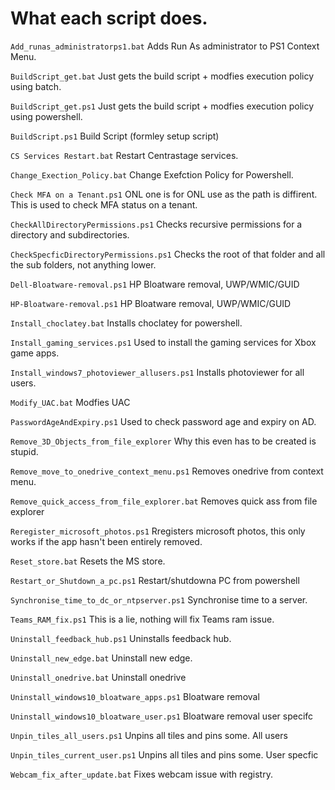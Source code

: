 # What each script does.

`Add_runas_administratorps1.bat` Adds Run As administrator to  PS1 Context Menu.

`BuildScript_get.bat` Just gets the build script + modfies execution policy using batch.

`BuildScript_get.ps1` Just gets the build script + modfies execution policy using powershell.

`BuildScript.ps1` Build Script (formley setup script)

`CS Services Restart.bat` Restart Centrastage services.

`Change_Exection_Policy.bat` Change Exefction Policy for Powershell.

`Check MFA on a Tenant.ps1` ONL one is for ONL use as the path is diffirent. This is used to check MFA status on a tenant. 

`CheckAllDirectoryPermissions.ps1` Checks recursive permissions for a directory and subdirectories.

`CheckSpecficDirectoryPermissions.ps1` Checks the root of that folder and all the sub folders, not anything lower.

`Dell-Bloatware-removal.ps1` HP Bloatware removal, UWP/WMIC/GUID

`HP-Bloatware-removal.ps1` HP Bloatware removal, UWP/WMIC/GUID

`Install_choclatey.bat` Installs choclatey for powershell.

`Install_gaming_services.ps1` Used to install the gaming services for Xbox game apps.

`Install_windows7_photoviewer_allusers.ps1` Installs photoviewer for all users.

`Modify_UAC.bat` Modfies UAC

`PasswordAgeAndExpiry.ps1` Used to check password age and expiry on AD.

`Remove_3D_Objects_from_file_explorer` Why this even has to be created is stupid.

`Remove_move_to_onedrive_context_menu.ps1` Removes onedrive from context menu.

`Remove_quick_access_from_file_explorer.bat` Removes quick ass from file explorer

`Reregister_microsoft_photos.ps1` Rregisters microsoft photos, this only works if the app hasn't been entirely removed. 

`Reset_store.bat` Resets the MS store.

`Restart_or_Shutdown_a_pc.ps1` Restart/shutdowna PC from powershell

`Synchronise_time_to_dc_or_ntpserver.ps1` Synchronise time to a server.

`Teams_RAM_fix.ps1` This is a lie, nothing will fix Teams ram issue.

`Uninstall_feedback_hub.ps1` Uninstalls feedback hub.

`Uninstall_new_edge.bat` Uninstall new edge.

`Uninstall_onedrive.bat` Uninstall onedrive

`Uninstall_windows10_bloatware_apps.ps1` Bloatware removal

`Uninstall_windows10_bloatware_user.ps1` Bloatware removal  user specifc

`Unpin_tiles_all_users.ps1` Unpins all tiles and pins some. All users

`Unpin_tiles_current_user.ps1` Unpins all tiles and pins some. User specfic

`Webcam_fix_after_update.bat` Fixes webcam issue with registry. 





